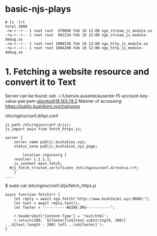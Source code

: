 # basic-njs-plays

```
# ls -lrt
total 3880
-rw-r--r-- 1 root root  978096 Feb 10 12:00 ngx_stream_js_module.so
-rw-r--r-- 1 root root  982224 Feb 10 12:00 ngx_stream_js_module-debug.so
-rw-r--r-- 1 root root 1000136 Feb 10 12:00 ngx_http_js_module.so
-rw-r--r-- 1 root root 1004200 Feb 10 12:00 ngx_http_js_module-debug.so
```



# 1. Fetching a website resource and convert it to Text
Server can be found:  ssh -i /Users/e.ausente/ausente-f5-account-key-value-pair.pem ubuntu@18.143.74.2
Manner of accessing: https://public.kushikimi.xyz/nginxorg


/etc/nginx/conf.d/bpi.conf
```
js_path /etc/nginx/conf.d/js/;
js_import main from fetch_https.js;

server {
	server_name public.kushikimi.xyz;
	status_zone public_kushikimi_xyz_page;

        location /nginxorg {
	resolver 1.1.1.1;
	js_content main.fetch; 
  #js_fetch_trusted_certificate /etc/nginx/conf.d/rootca.crt;
	}
....
```

$ sudo cat /etc/nginx/conf.d/js/fetch_https.js 
```
async function fetch(r) {
    let reply = await ngx.fetch('http://www.kushikimi.xyz:8080/');
    let text = await reply.text();
    let footer = "----------NGINX.ORG-----------";
    
    r.headersOut['Content-Type'] = 'text/html';
    r.return(200, `${footer}\n${text.substring(0, 200)} ...${text.length - 200} left...\n${footer}`);
}
```
